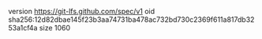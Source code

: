 version https://git-lfs.github.com/spec/v1
oid sha256:12d82dbae145f23b3aa74731ba478ac732bd730c2369f611a817db3253a1cf4a
size 1060
